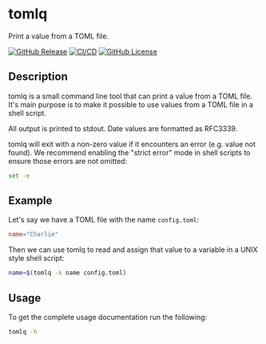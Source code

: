 # tomlq

Print a value from a TOML file.

[![GitHub Release](https://img.shields.io/github/v/release/ErikKalkoken/tomlq)](https://github.com/ErikKalkoken/tomlq)
[![CI/CD](https://github.com/ErikKalkoken/tomlq/actions/workflows/go.yml/badge.svg)](https://github.com/ErikKalkoken/tomlq/actions/workflows/go.yml)
[![GitHub License](https://img.shields.io/github/license/ErikKalkoken/tomlq)](https://github.com/ErikKalkoken/tomlq)

## Description

tomlq is a small command line tool that can print a value from a TOML file. It's main purpose is to make it possible to use values from a TOML file in a shell script.

All output is printed to stdout. Date values are formatted as RFC3339.

tomlq will exit with a non-zero value if it encounters an error (e.g. value not found). We recommend enabling the "strict error" mode in shell scripts to ensure those errors are not omitted:

```sh
set -e
```

## Example

Let's say we have a TOML file with the name `config.toml`:

```toml
name="Charlie"
```

Then we can use tomlq to read and assign that value to a variable in a UNIX style shell script:

```bash
name=$(tomlq -k name config.toml)
```

## Usage

To get the complete usage documentation run the following:

```sh
tomlq -h
```
